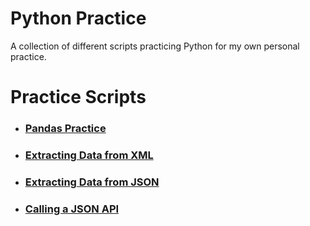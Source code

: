 # Python Practice
A collection of different scripts practicing Python for my own personal practice.

# Practice Scripts
* ### **[Pandas Practice](https://github.com/aylee428/python-practice/blob/main/pandas_practice.py)**
* ### **[Extracting Data from XML](https://github.com/aylee428/python-practice/blob/main/Extracting%20Data%20from%20XML.py)**
* ### **[Extracting Data from JSON](https://github.com/aylee428/python-practice/blob/main/ExtractdatafromJSON.py)**
* ### **[Calling a JSON API](https://github.com/aylee428/python-practice/blob/main/Calling%20a%20JSON%20API.py)** 
